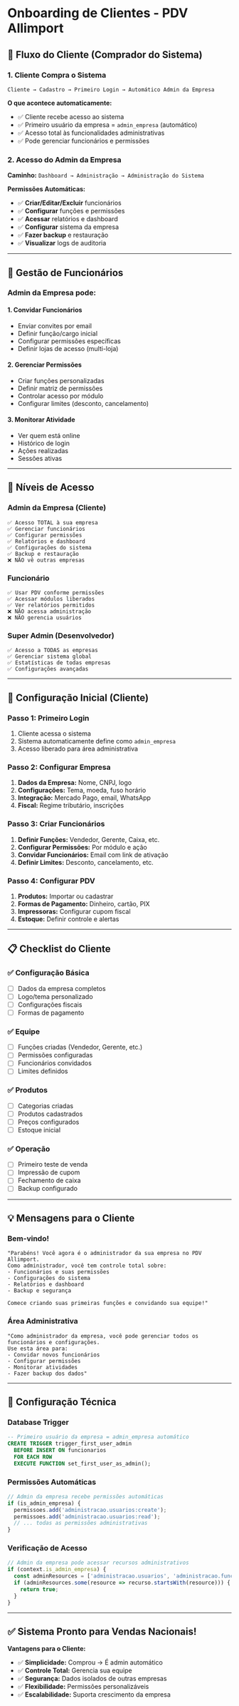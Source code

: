 # Onboarding de Clientes - PDV Allimport

## 🎯 Fluxo do Cliente (Comprador do Sistema)

### 1. **Cliente Compra o Sistema**
```
Cliente → Cadastro → Primeiro Login → Automático Admin da Empresa
```

**O que acontece automaticamente:**
- ✅ Cliente recebe acesso ao sistema
- ✅ Primeiro usuário da empresa = `admin_empresa` (automático)
- ✅ Acesso total às funcionalidades administrativas
- ✅ Pode gerenciar funcionários e permissões

### 2. **Acesso do Admin da Empresa**
**Caminho:** `Dashboard → Administração → Administração do Sistema`

**Permissões Automáticas:**
- ✅ **Criar/Editar/Excluir** funcionários
- ✅ **Configurar** funções e permissões
- ✅ **Acessar** relatórios e dashboard
- ✅ **Configurar** sistema da empresa
- ✅ **Fazer backup** e restauração
- ✅ **Visualizar** logs de auditoria

---

## 👥 Gestão de Funcionários

### **Admin da Empresa pode:**

#### 1. **Convidar Funcionários**
- Enviar convites por email
- Definir função/cargo inicial
- Configurar permissões específicas
- Definir lojas de acesso (multi-loja)

#### 2. **Gerenciar Permissões**
- Criar funções personalizadas
- Definir matriz de permissões
- Controlar acesso por módulo
- Configurar limites (desconto, cancelamento)

#### 3. **Monitorar Atividade**
- Ver quem está online
- Histórico de login
- Ações realizadas
- Sessões ativas

---

## 🔐 Níveis de Acesso

### **Admin da Empresa** (Cliente)
```
✅ Acesso TOTAL à sua empresa
✅ Gerenciar funcionários
✅ Configurar permissões
✅ Relatórios e dashboard
✅ Configurações do sistema
✅ Backup e restauração
❌ NÃO vê outras empresas
```

### **Funcionário**
```
✅ Usar PDV conforme permissões
✅ Acessar módulos liberados
✅ Ver relatórios permitidos
❌ NÃO acessa administração
❌ NÃO gerencia usuários
```

### **Super Admin** (Desenvolvedor)
```
✅ Acesso a TODAS as empresas
✅ Gerenciar sistema global
✅ Estatísticas de todas empresas
✅ Configurações avançadas
```

---

## 🚀 Configuração Inicial (Cliente)

### **Passo 1: Primeiro Login**
1. Cliente acessa o sistema
2. Sistema automaticamente define como `admin_empresa`
3. Acesso liberado para área administrativa

### **Passo 2: Configurar Empresa**
1. **Dados da Empresa:** Nome, CNPJ, logo
2. **Configurações:** Tema, moeda, fuso horário
3. **Integração:** Mercado Pago, email, WhatsApp
4. **Fiscal:** Regime tributário, inscrições

### **Passo 3: Criar Funcionários**
1. **Definir Funções:** Vendedor, Gerente, Caixa, etc.
2. **Configurar Permissões:** Por módulo e ação
3. **Convidar Funcionários:** Email com link de ativação
4. **Definir Limites:** Desconto, cancelamento, etc.

### **Passo 4: Configurar PDV**
1. **Produtos:** Importar ou cadastrar
2. **Formas de Pagamento:** Dinheiro, cartão, PIX
3. **Impressoras:** Configurar cupom fiscal
4. **Estoque:** Definir controle e alertas

---

## 📋 Checklist do Cliente

### ✅ **Configuração Básica**
- [ ] Dados da empresa completos
- [ ] Logo/tema personalizado
- [ ] Configurações fiscais
- [ ] Formas de pagamento

### ✅ **Equipe**
- [ ] Funções criadas (Vendedor, Gerente, etc.)
- [ ] Permissões configuradas
- [ ] Funcionários convidados
- [ ] Limites definidos

### ✅ **Produtos**
- [ ] Categorias criadas
- [ ] Produtos cadastrados
- [ ] Preços configurados
- [ ] Estoque inicial

### ✅ **Operação**
- [ ] Primeiro teste de venda
- [ ] Impressão de cupom
- [ ] Fechamento de caixa
- [ ] Backup configurado

---

## 💡 Mensagens para o Cliente

### **Bem-vindo!**
```
"Parabéns! Você agora é o administrador da sua empresa no PDV Allimport.
Como administrador, você tem controle total sobre:
- Funcionários e suas permissões
- Configurações do sistema
- Relatórios e dashboard
- Backup e segurança

Comece criando suas primeiras funções e convidando sua equipe!"
```

### **Área Administrativa**
```
"Como administrador da empresa, você pode gerenciar todos os funcionários e configurações.
Use esta área para:
- Convidar novos funcionários
- Configurar permissões
- Monitorar atividades
- Fazer backup dos dados"
```

---

## 🔧 Configuração Técnica

### **Database Trigger**
```sql
-- Primeiro usuário da empresa = admin_empresa automático
CREATE TRIGGER trigger_first_user_admin
  BEFORE INSERT ON funcionarios
  FOR EACH ROW
  EXECUTE FUNCTION set_first_user_as_admin();
```

### **Permissões Automáticas**
```typescript
// Admin da empresa recebe permissões automáticas
if (is_admin_empresa) {
  permissoes.add('administracao.usuarios:create');
  permissoes.add('administracao.usuarios:read');
  // ... todas as permissões administrativas
}
```

### **Verificação de Acesso**
```typescript
// Admin da empresa pode acessar recursos administrativos
if (context.is_admin_empresa) {
  const adminResources = ['administracao.usuarios', 'administracao.funcoes'];
  if (adminResources.some(resource => recurso.startsWith(resource))) {
    return true;
  }
}
```

---

## ✅ **Sistema Pronto para Vendas Nacionais!**

**Vantagens para o Cliente:**
- ✅ **Simplicidade:** Comprou → É admin automático
- ✅ **Controle Total:** Gerencia sua equipe
- ✅ **Segurança:** Dados isolados de outras empresas
- ✅ **Flexibilidade:** Permissões personalizáveis
- ✅ **Escalabilidade:** Suporta crescimento da empresa